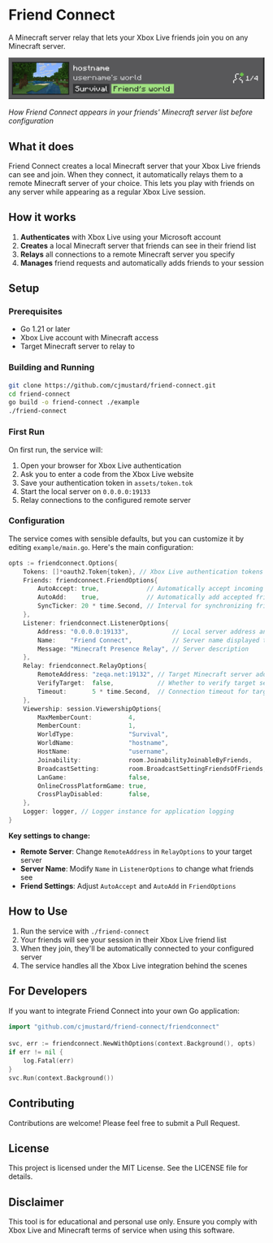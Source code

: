 # Friend Connect

A Minecraft server relay that lets your Xbox Live friends join you on any Minecraft server.

![Friend Connect in Action](https://github.com/cjmustard/friend-connect/blob/main/assets/screenshot.png)

*How Friend Connect appears in your friends' Minecraft server list before configuration*

## What it does

Friend Connect creates a local Minecraft server that your Xbox Live friends can see and join. When they connect, it automatically relays them to a remote Minecraft server of your choice. This lets you play with friends on any server while appearing as a regular Xbox Live session.

## How it works

1. **Authenticates** with Xbox Live using your Microsoft account
2. **Creates** a local Minecraft server that friends can see in their friend list
3. **Relays** all connections to a remote Minecraft server you specify
4. **Manages** friend requests and automatically adds friends to your session

## Setup

### Prerequisites

- Go 1.21 or later
- Xbox Live account with Minecraft access
- Target Minecraft server to relay to

### Building and Running

```bash
git clone https://github.com/cjmustard/friend-connect.git
cd friend-connect
go build -o friend-connect ./example
./friend-connect
```

### First Run

On first run, the service will:
1. Open your browser for Xbox Live authentication
2. Ask you to enter a code from the Xbox Live website
3. Save your authentication token in `assets/token.tok`
4. Start the local server on `0.0.0.0:19133`
5. Relay connections to the configured remote server

### Configuration

The service comes with sensible defaults, but you can customize it by editing `example/main.go`. Here's the main configuration:

```go
opts := friendconnect.Options{
    Tokens: []*oauth2.Token{token}, // Xbox Live authentication tokens
    Friends: friendconnect.FriendOptions{
        AutoAccept: true,             // Automatically accept incoming friend requests
        AutoAdd:    true,             // Automatically add accepted friends to session
        SyncTicker: 20 * time.Second, // Interval for synchronizing friend list (rate limits when under 20s)
    },
    Listener: friendconnect.ListenerOptions{
        Address: "0.0.0.0:19133",            // Local server address and port
        Name:    "Friend Connect",           // Server name displayed to friends
        Message: "Minecraft Presence Relay", // Server description
    },
    Relay: friendconnect.RelayOptions{
        RemoteAddress: "zeqa.net:19132", // Target Minecraft server address
        VerifyTarget:  false,            // Whether to verify target server is reachable
        Timeout:       5 * time.Second,  // Connection timeout for target server
    },
    Viewership: session.ViewershipOptions{
        MaxMemberCount:          4,                                     // Maximum players allowed
        MemberCount:             1,                                     // Current player count
        WorldType:               "Survival",                            // Game mode type
        WorldName:               "hostname",                            // World/server name displayed
        HostName:                "username",                            // Session host name
        Joinability:             room.JoinabilityJoinableByFriends,     // Access control
        BroadcastSetting:        room.BroadcastSettingFriendsOfFriends, // Visibility level
        LanGame:                 false,                                 // Local network only
        OnlineCrossPlatformGame: true,                                  // Enable cross-platform play
        CrossPlayDisabled:       false,                                 // Disable cross-play
    },
    Logger: logger, // Logger instance for application logging
}
```

**Key settings to change:**
- **Remote Server**: Change `RemoteAddress` in `RelayOptions` to your target server
- **Server Name**: Modify `Name` in `ListenerOptions` to change what friends see
- **Friend Settings**: Adjust `AutoAccept` and `AutoAdd` in `FriendOptions`

## How to Use

1. Run the service with `./friend-connect`
2. Your friends will see your session in their Xbox Live friend list
3. When they join, they'll be automatically connected to your configured server
4. The service handles all the Xbox Live integration behind the scenes

## For Developers

If you want to integrate Friend Connect into your own Go application:

```go
import "github.com/cjmustard/friend-connect/friendconnect"

svc, err := friendconnect.NewWithOptions(context.Background(), opts)
if err != nil {
    log.Fatal(err)
}
svc.Run(context.Background())
```

## Contributing

Contributions are welcome! Please feel free to submit a Pull Request.

## License

This project is licensed under the MIT License. See the LICENSE file for details.

## Disclaimer

This tool is for educational and personal use only. Ensure you comply with Xbox Live and Minecraft terms of service when using this software.
